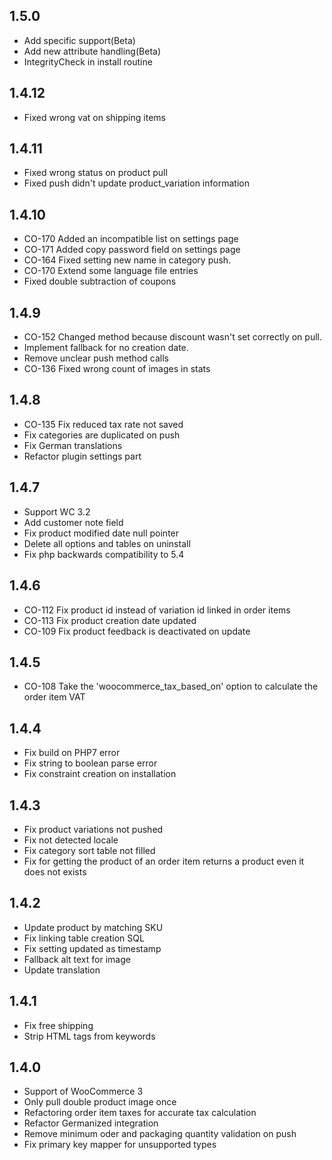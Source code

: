 1.5.0
-----
- Add specific support(Beta)
- Add new attribute handling(Beta)
- IntegrityCheck in install routine

1.4.12
-----
- Fixed wrong vat on shipping items

1.4.11
-----
- Fixed wrong status on product pull
- Fixed push didn't update product_variation information

1.4.10
-----
- CO-170 Added an incompatible list on settings page
- CO-171 Added copy password field on settings page
- CO-164 Fixed setting new name in category push.
- CO-170 Extend some language file entries
- Fixed double subtraction of coupons

1.4.9
-----
- CO-152 Changed method because discount wasn't set correctly on pull.
- Implement fallback for no creation date.
- Remove unclear push method calls
- CO-136 Fixed wrong count of images in stats

1.4.8
-----
- CO-135 Fix reduced tax rate not saved
- Fix categories are duplicated on push
- Fix German translations
- Refactor plugin settings part

1.4.7
-----
- Support WC 3.2
- Add customer note field
- Fix product modified date null pointer
- Delete all options and tables on uninstall
- Fix php backwards compatibility to 5.4

1.4.6
-----
- CO-112 Fix product id instead of variation id linked in order items
- CO-113 Fix product creation date updated
- CO-109 Fix product feedback is deactivated on update

1.4.5
-----
- CO-108 Take the 'woocommerce_tax_based_on' option to calculate the order item VAT

1.4.4
-----
- Fix build on PHP7 error
- Fix string to boolean parse error
- Fix constraint creation on installation

1.4.3
-----
- Fix product variations not pushed
- Fix not detected locale
- Fix category sort table not filled
- Fix for getting the product of an order item returns a product even it does not exists

1.4.2
-----
- Update product by matching SKU
- Fix linking table creation SQL
- Fix setting updated as timestamp 
- Fallback alt text for image
- Update translation

1.4.1
-----
- Fix free shipping
- Strip HTML tags from keywords

1.4.0
-----
- Support of WooCommerce 3
- Only pull double product image once
- Refactoring order item taxes for accurate tax calculation
- Refactor Germanized integration
- Remove minimum oder and packaging quantity validation on push
- Fix primary key mapper for unsupported types